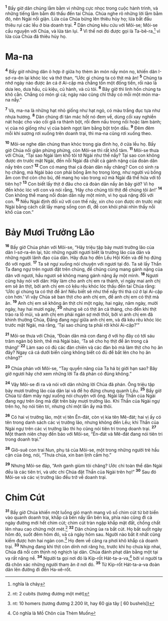 <sup><b>1</b></sup> Bấy giờ dân chúng lằm bằm vì những cực nhọc trong cuộc hành trình, và những tiếng lằm bằm đó thấu đến tai Chúa. Chúa nghe rõ những lời lằm bằm đó, nên Ngài nổi giận. Lửa của Chúa bừng lên thiêu hủy họ; lửa bắt đầu thiêu rụi các lều ở bìa doanh trại. <sup><b>2</b></sup> Dân chúng kêu cứu với Môi-se; Môi-se cầu nguyện với Chúa, và lửa tàn lụi. <sup><b>3</b></sup> Vì thế nơi đó được gọi là Ta-bê-ra,[^1] vì lửa của Chúa đã thiêu hủy họ.

# Ma-na
<sup><b>4</b></sup> Bấy giờ những dân ô hợp ở giữa họ thèm ăn món nầy món nọ, khiến dân I-sơ-ra-ên lại khóc lóc và thở than, “Ước gì chúng ta có thịt mà ăn! <sup><b>5</b></sup> Chúng ta nhớ ngày nào được ăn cá ở Ai-cập mà chẳng tốn một đồng tiền, rồi nào là dưa leo, dưa hấu, củ kiệu, củ hành, và củ tỏi. <sup><b>6</b></sup> Bây giờ thì linh hồn chúng ta khô cằn. Chẳng có món gì cả; ngày nào cũng chỉ thấy có mỗi một món ma-na nầy.”

<sup><b>7</b></sup> Vả, ma-na là những hạt nhỏ giống như hạt ngò, có màu trắng đục tựa như nhựa hương. <sup><b>8</b></sup> Dân chúng đi tản mác hốt nó đem về, dùng cối xay nghiền nát hoặc cho vào cối giã ra thành bột, rồi đem nấu trong nồi hoặc làm bánh; vị của nó giống như vị của bánh ngọt làm bằng bột trộn dầu. <sup><b>9</b></sup> Ðêm đêm mỗi khi sương rơi xuống trên doanh trại, thì ma-na cũng rơi xuống theo.

<sup><b>10</b></sup> Môi-se nghe dân chúng than khóc trong gia đình họ, ở cửa lều họ. Bấy giờ Chúa nổi giận phừng phừng, còn Môi-se thì rất khổ tâm. <sup><b>11</b></sup> Môi-se thưa với Chúa, “Tại sao Ngài làm khổ tôi tớ Ngài như thế nầy? Tại sao con không được ơn trước mặt Ngài, đến nỗi Ngài đã chất cả gánh nặng của đoàn dân nầy trên con? <sup><b>12</b></sup> Con có mang thai cả đoàn dân nầy chăng? Con có sinh ra họ chăng, mà Ngài bảo con phải bồng ẵm họ trong lòng, như người vú bồng ẵm con thơ còn cho bú, để mang họ vào trong xứ mà Ngài đã thề hứa với tổ tiên họ? <sup><b>13</b></sup> Con biết lấy thịt ở đâu cho cả đoàn dân nầy ăn bây giờ? Vì họ đến khóc lóc với con và nói rằng, ‘Hãy cho chúng tôi thịt để chúng tôi ăn!’ <sup><b>14</b></sup> Con không thể mang nổi đoàn dân nầy một mình, vì họ quá nặng đối với con. <sup><b>15</b></sup> Nếu Ngài định đối xử với con thế nầy, xin cho con được ơn trước mặt Ngài bằng cách cất lấy mạng sống con đi, để con khỏi phải nhìn thấy nỗi khổ của con.”

# Bảy Mươi Trưởng Lão
<sup><b>16</b></sup> Bấy giờ Chúa phán với Môi-se, “Hãy triệu tập bảy mươi trưởng lão của dân I-sơ-ra-ên lại, tức những người ngươi biết là trưởng lão của dân và những người lãnh đạo của dân. Hãy đưa họ đến Lều Hội Kiến và để họ đứng đó với ngươi. <sup><b>17</b></sup> Ta sẽ ngự xuống nói chuyện với ngươi tại đó. Ta sẽ lấy Thần Ta đang ngự trên ngươi đặt trên chúng, để chúng cùng mang gánh nặng của dân với ngươi, hầu ngươi sẽ không mang gánh nặng ấy một mình. <sup><b>18</b></sup> Ngươi cũng hãy nói với dân: Hãy làm cho anh chị em ra thánh, vì ngày mai anh chị em sẽ ăn thịt, bởi anh chị em có kêu rêu khóc lóc thấu đến tai Chúa rằng: ‘Ước gì chúng ta có thịt để ăn! Nếu biết sẽ như thế nầy thì thà cứ ở lại Ai-cập còn hơn.’ Vì vậy Chúa sẽ ban thịt cho anh chị em, để anh chị em có thịt mà ăn. <sup><b>19</b></sup> Anh chị em sẽ không ăn thịt chỉ một ngày, hai ngày, năm ngày, mười ngày, hay hai mươi ngày, <sup><b>20</b></sup> nhưng sẽ có thịt ăn cả tháng, cho đến khi thịt trào ra lỗ mũi, và anh chị em phải ngán sợ mới thôi, bởi vì anh chị em đã khinh thường Chúa, Ðấng đang ngự giữa anh chị em, và đã kêu rêu khóc lóc trước mặt Ngài, mà rằng, ‘Tại sao chúng ta phải rời khỏi Ai-cập?’”

<sup><b>21</b></sup> Môi-se thưa với Chúa, “Ðoàn dân mà con đang ở với họ đây có tới sáu trăm ngàn bộ binh, thế mà Ngài bảo, ‘Ta sẽ cho họ thịt để ăn trong cả tháng!’ <sup><b>22</b></sup> Làm sao có đủ các đàn chiên và các đàn bò mà làm thịt cho họ ăn đây? Ngay cả cá dưới biển cũng không biết có đủ để bắt lên cho họ ăn chăng?”

<sup><b>23</b></sup> Chúa phán với Môi-se, “Tay quyền năng của Ta há bị giới hạn sao? Bây giờ ngươi hãy chờ xem những lời Ta đã phán có đúng không.”

<sup><b>24</b></sup> Vậy Môi-se đi ra và nói với dân những lời Chúa đã phán. Ông triệu tập bảy mươi trưởng lão của dân lại và để họ đứng chung quanh Lều. <sup><b>25</b></sup> Bấy giờ Chúa từ đám mây ngự xuống nói chuyện với ông. Ngài lấy Thần của Ngài đang ngự trên ông mà đặt trên bảy mươi trưởng lão. Khi Thần của Ngài ngự trên họ, họ nói tiên tri, nhưng chỉ một lần ấy mà thôi.

<sup><b>26</b></sup> Có hai vị trưởng lão, một vị tên Ên-đát, còn vị kia tên Mê-đát; hai vị ấy có tên trong danh sách các vị trưởng lão, nhưng không đến Lều; khi Thần của Ngài ngự trên các vị trưởng lão thì họ cũng nói tiên tri trong doanh trại. <sup><b>27</b></sup> Một thanh niên chạy đến báo với Môi-se, “Ên-đát và Mê-đát đang nói tiên tri trong doanh trại.”

<sup><b>28</b></sup> Giô-suê con trai Nun, phụ tá của Môi-se, một trong những người trẻ hầu cận của ông, nói, “Thưa chúa, xin ban lịnh cấm họ.”

<sup><b>29</b></sup> Nhưng Môi-se đáp, “Anh ganh giùm tôi chăng? Ước chi toàn thể dân Ngài đều là các tiên tri, và ước chi Chúa đặt Thần của Ngài trên họ!” <sup><b>30</b></sup> Sau đó Môi-se và các vị trưởng lão đều trở về doanh trại.

# Chim Cút
<sup><b>31</b></sup> Bấy giờ Chúa khiến một luồng gió mạnh mang vô số chim cút từ bờ biển vào quanh doanh trại, khắp cả bên nầy lẫn bên kia, phía nào cũng đi cả ngày đường mới hết chim cút; chim cút tràn ngập khắp mặt đất, chồng chất lên nhau cao chừng một mét.[^2] <sup><b>32</b></sup> Dân chúng ùa ra bắt cút. Họ bắt suốt ngày hôm đó, suốt đêm hôm đó, và cả ngày hôm sau. Người nào bắt ít nhất cũng kiếm được hơn hai ngàn con.[^3] Họ đem về căng ra phơi khô khắp cả doanh trại. <sup><b>33</b></sup> Nhưng đang khi thịt còn dính nơi răng họ, trước khi họ chưa kịp nhai, Chúa đã nổi cơn thịnh nộ nghịch lại dân. Chúa đánh phạt dân bằng một tại vạ rất nặng nề. <sup><b>34</b></sup> Người ta gọi nơi đó là Kíp-rốt Hát-ta-a-va,[^4] bởi vì người ta đã chôn xác những người tham ăn ở nơi đó. <sup><b>35</b></sup> Từ Kíp-rốt Hát-ta-a-va đoàn dân lên đường đi đến Ha-xê-rốt.

[^1]: nghĩa là cháy
[^2]: nt: 2 cubits (tương đương một mét)
[^3]: nt: 10 homers (tương đương 2.200 lít, hay 60 gịa tây [ 60 bushels])
[^4]: Có nghĩa là Mồ Chôn của Thèm Muốn
